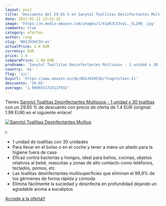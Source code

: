 ```yaml
---
layout: post
title: 'Descuento del 29.65 % en Sanytol Toallitas Desinfectantes Multius'
date: 2021-01-11 13:51:25
image: 'https://m.media-amazon.com/images/I/41pRJC53vyL._SL200_.jpg'
comments: true
category: ofertas
author: ring
slug: 'B01J92HC5U-es'
actualPrice: 1.4 EUR
currency: EUR
price: 1.4
comparePrice: 1.99 EUR
prodname: 'Sanytol Toallitas Desinfectantes Multiusos - 1 unidad x 30 toallitas'
country: 'es'
flag: '🇪🇸'
buyurl: 'https://www.amazon.es/dp/B01J92HC5U/?tag=tolees-21'
descuento: '29.65'
average: '1.9996551724137932'
---
```


Tienes [Sanytol Toallitas Desinfectantes Multiusos - 1 unidad x 30 toallitas](https://www.amazon.es/dp/B01J92HC5U/?tag=tolees-21) con un 29.65 % de descuento con precio de oferta de 1.4 EUR (original: 1.99 EUR) en el siguiente enlace!

[![Sanytol Toallitas Desinfectantes Multius](https://m.media-amazon.com/images/I/41pRJC53vyL._SL200_.jpg)](https://www.amazon.es/dp/B01J92HC5U/?tag=tolees-21)

ℹ️:

- 1 unidad de toallitas con 30 unidades
- Para llevar en el bolso o en el coche y tener a mano un aliado para la higiene fuera de casa
- Eficaz contra bacterias y hongos, ideal para baños, cocinas, objetos relativos al bebé, mascotas y zonas de alto contacto como teléfonos, teclados, pomos, etc
- Las toallitas desinfectantes multisuperficies que eliminan el 99,9% de los gérmenes de forma rápida y cómoda
- Elimina fácilmente la suciedad y desinfecta en profundidad dejando un agradable aroma a eucaliptus

[Accede a la oferta!!](https://www.amazon.es/dp/B01J92HC5U/?tag=tolees-21)
